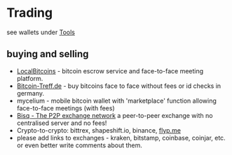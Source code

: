 # Trading

see wallets under [Tools](./Tools.md#wallets)

## buying and selling

* [LocalBitcoins](https://localbitcoins.com/) - bitcoin escrow service and face-to-face meeting platform.
* [Bitcoin-Treff.de](http://bitcoin-treff.de/) - buy bitcoins face to face without fees or id checks in germany.
* mycelium - mobile bitcoin wallet with 'marketplace' function allowing face-to-face meetings (with fees)
* [Bisq - The P2P exchange network](https://bisq.network/) a peer-to-peer exchange with no centralised server and no fees!    
* Crypto-to-crypto:  bittrex, shapeshift.io, binance, [flyp.me](https://flyp.me) 
* please add links to exchanges - kraken, bitstamp, coinbase, coinjar, etc.  or even better write comments about them.


